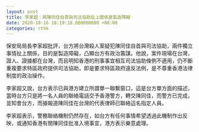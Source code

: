 ```yaml
---
layout: post
title: 李家超：將陳同佳自首與司法協助扯上關係是製造障礙
date: 2020-10-16 18:19:18.000000000 +08:00
categories: rthk
---
```


保安局局長李家超批評，台方將台灣殺人案疑犯陳同佳自首與司法協助，兩件獨立事情扯上關係，目的是製造障礙，凸顯台方有政治籌謀。他說，案件現場在台灣，證人、證據都在台灣，而且明知香港的刑事事宜相互司法協助條例不適用，仍不斷重複要求特區政府提供司法協助，即是要求特區政府違反法例，是不尊重香港法律制度的政治操作。

李家超又說，台方表示已與港方建立所謂單一聯繫窗口，這是台方單方面的描述，當時台方只是將一名人員的聯絡電話交予香港警方，轉交陳同佳，而警方已完成，並知會台方，而據報道陳同佳在台灣的代表律師已聯絡這名指定人員。

李家超表示，警務聯絡機制仍然存在，如台方有任何事情希望透過此機制作出反映，或通知香港有關陳同佳批准入境事宜，港方表示樂意處理。

